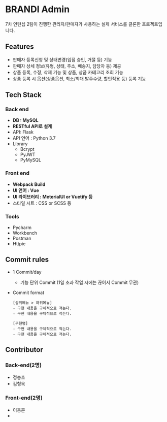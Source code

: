 # BRANDI Admin
7차 인턴십 2팀이 진행한 관리자/판매자가 사용하는 실제 서비스를 클론한 프로젝트입니다.

## Features
- 판매자 등록신청 및 상태변경(입점 승인, 거절 등) 기능
- 판매자 상세 정보(유형, 상태, 주소, 배송지, 담당자 등) 제공
- 상품 등록, 수정, 삭제 기능 및 상품, 상품 카테고리 조회 기능
- 상품 등록 시 옵션(상품옵션, 최소/최대 발주수량, 할인적용 등) 등록 기능

## Tech Stack

### Back end
- **DB : MySQL**
- **RESTful API로 설계**
- API: Flask
- API 언어 : Python 3.7
- Library
  - Bcrypt
  - PyJWT
  - PyMySQL

### Front end
- **Webpack Build**
- **UI 언어 : Vue**
- **UI 라이브러리 : MeterialUI or Vuetify 등**
- 스타일 시트 : CSS or SCSS 등

### Tools
- Pycharm
- Workbench
- Postman
- Httpie

## Commit rules
- 1 Commit/day
  - 기능 단위 Commit (1일 초과 작업 시에는 끊어서 Commit 무관)
- Commit format

    ```
    [상위메뉴 > 하위메뉴]
    - 구현 내용을 구체적으로 적는다. 
    - 구현 내용을 구체적으로 적는다. 

    [구현명]
    - 구현 내용을 구체적으로 적는다. 
    - 구현 내용을 구체적으로 적는다. 
    ```
## Contributor

### Back-end(2명)
- 정승호
- 김형욱

### Front-end(2명)
- 이동훈
- 
